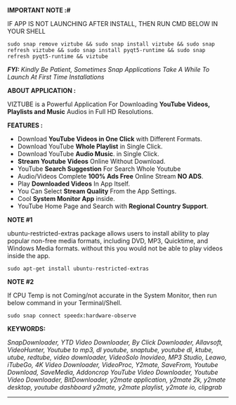 **IMPORTANT NOTE :#**

IF APP IS NOT LAUNCHING AFTER INSTALL, THEN RUN CMD BELOW IN YOUR SHELL

    sudo snap remove viztube && sudo snap install viztube && sudo snap refresh viztube && sudo snap install pyqt5-runtime && sudo snap refresh pyqt5-runtime && viztube

***FYI:***  *Kindly Be Patient, Sometimes Snap Applications Take A While To Launch At First Time Installations*

**ABOUT APPLICATION :**

VIZTUBE is a Powerful Application For Downloading **YouTube Videos, Playlists and Music** Audios in Full HD Resolutions.


**FEATURES :** 

 - Download **YouTube Videos in One Click** with Different Formats.
 - Download YouTube **Whole Playlist** in Single Click. 
 - Download YouTube  **Audio Music**. in Single Click.
 - **Stream Youtube Videos** Online Without Download.
 - YouTube **Search Suggestion** For Search Whole Youtube
 - Audio/Videos Complete **100% Ads Free** Online Stream **NO ADS**.
 - Play **Downloaded Videos** In App Itself.
 - You Can Select **Stream Quality** From the App Settings.
 - Cool **System Monitor App** inside.
 - YouTube Home Page and Search with **Regional Country Support**.


**NOTE  #1**

ubuntu-restricted-extras package allows users to install ability to play popular non-free media formats, including DVD, MP3, Quicktime, and Windows Media formats. without this you would not be able to play videos inside the app.

    sudo apt-get install ubuntu-restricted-extras

**NOTE  #2**  

If CPU Temp is not Coming/not accurate in the System Monitor, then run below command in your Terminal/Shell.

    sudo snap connect speedx:hardware-observe

**KEYWORDS:** 

*SnapDownloader, YTD Video Downloader, By Click Downloader, Allavsoft, VideoHunter, Youtube to mp3, dl youtube, snaptube, youtube dl, ktube, utube, redtube, video downloader, VideoSolo Inovideo, MP3 Studio, Leawo, iTubeGo, 4K Video Downloader, VideoProc, Y2mate, SaveFrom, Youtube Download, SaveMedia, Addoncrop YouTube Video Downloader, Youtube Video Downloader, BitDownloader,  y2mate application, y2mate 2k, y2mate desktop, youtube dashboard y2mate, y2mate playlist, y2mate io, clipgrab*

---------------------------------------------------------------------------------------------------------------------------------------------
